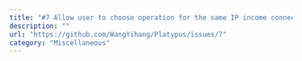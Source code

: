 ```yaml
---
title: "#7 Allow user to choose operation for the same IP income connection"
description: ""
url: "https://github.com/WangYihang/Platypus/issues/7"
category: "Miscellaneous"
---
```

